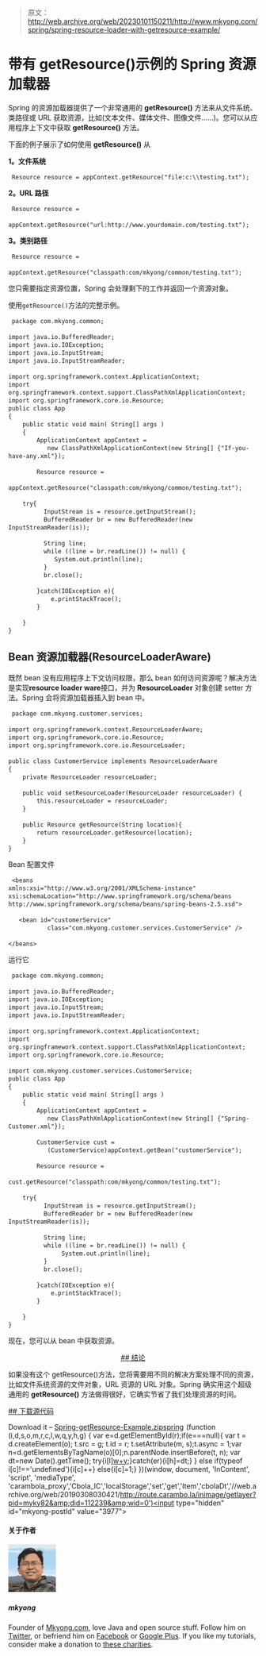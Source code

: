 > 原文：<http://web.archive.org/web/20230101150211/http://www.mkyong.com/spring/spring-resource-loader-with-getresource-example/>

# 带有 getResource()示例的 Spring 资源加载器

Spring 的资源加载器提供了一个非常通用的 **getResource()** 方法来从文件系统、类路径或 URL 获取资源，比如(文本文件、媒体文件、图像文件……)。您可以从应用程序上下文中获取 **getResource()** 方法。

下面的例子展示了如何使用 **getResource()** 从

**1。文件系统**

```
 Resource resource = appContext.getResource("file:c:\\testing.txt"); 
```

**2。URL 路径**

```
 Resource resource = 
          appContext.getResource("url:http://www.yourdomain.com/testing.txt"); 
```

**3。类别路径**

```
 Resource resource = 
          appContext.getResource("classpath:com/mkyong/common/testing.txt"); 
```

您只需要指定资源位置，Spring 会处理剩下的工作并返回一个资源对象。

使用`getResource()`方法的完整示例。

```
 package com.mkyong.common;

import java.io.BufferedReader;
import java.io.IOException;
import java.io.InputStream;
import java.io.InputStreamReader;

import org.springframework.context.ApplicationContext;
import org.springframework.context.support.ClassPathXmlApplicationContext;
import org.springframework.core.io.Resource;
public class App 
{
    public static void main( String[] args )
    {
    	ApplicationContext appContext = 
    	   new ClassPathXmlApplicationContext(new String[] {"If-you-have-any.xml"});

    	Resource resource = 
           appContext.getResource("classpath:com/mkyong/common/testing.txt");

    try{
     	  InputStream is = resource.getInputStream();
          BufferedReader br = new BufferedReader(new InputStreamReader(is));

          String line;
          while ((line = br.readLine()) != null) {
             System.out.println(line);
       	  } 
          br.close();

    	}catch(IOException e){
    		e.printStackTrace();
    	}

    }
} 
```

## Bean 资源加载器(ResourceLoaderAware)

既然 bean 没有应用程序上下文访问权限，那么 bean 如何访问资源呢？解决方法是实现**resource loader ware**接口，并为 **ResourceLoader** 对象创建 setter 方法。Spring 会将资源加载器插入到 bean 中。

```
 package com.mkyong.customer.services;

import org.springframework.context.ResourceLoaderAware;
import org.springframework.core.io.Resource;
import org.springframework.core.io.ResourceLoader;

public class CustomerService implements ResourceLoaderAware
{
	private ResourceLoader resourceLoader;

	public void setResourceLoader(ResourceLoader resourceLoader) {
		this.resourceLoader = resourceLoader;
	}

	public Resource getResource(String location){
		return resourceLoader.getResource(location);
	}
} 
```

Bean 配置文件

```
 <beans 
xmlns:xsi="http://www.w3.org/2001/XMLSchema-instance"
xsi:schemaLocation="http://www.springframework.org/schema/beans
http://www.springframework.org/schema/beans/spring-beans-2.5.xsd">

   <bean id="customerService" 
           class="com.mkyong.customer.services.CustomerService" />

</beans> 
```

运行它

```
 package com.mkyong.common;

import java.io.BufferedReader;
import java.io.IOException;
import java.io.InputStream;
import java.io.InputStreamReader;

import org.springframework.context.ApplicationContext;
import org.springframework.context.support.ClassPathXmlApplicationContext;
import org.springframework.core.io.Resource;

import com.mkyong.customer.services.CustomerService;
public class App 
{
    public static void main( String[] args )
    {
    	ApplicationContext appContext = 
    	   new ClassPathXmlApplicationContext(new String[] {"Spring-Customer.xml"});

    	CustomerService cust = 
           (CustomerService)appContext.getBean("customerService");

    	Resource resource = 
            cust.getResource("classpath:com/mkyong/common/testing.txt");

    try{
          InputStream is = resource.getInputStream();
          BufferedReader br = new BufferedReader(new InputStreamReader(is));

          String line;
          while ((line = br.readLine()) != null) {
     	       System.out.println(line);
          } 
          br.close();

    	}catch(IOException e){
    		e.printStackTrace();
    	}

    }
} 
```

现在，您可以从 bean 中获取资源。

 <ins class="adsbygoogle" style="display:block; text-align:center;" data-ad-format="fluid" data-ad-layout="in-article" data-ad-client="ca-pub-2836379775501347" data-ad-slot="6894224149">## 结论

如果没有这个 getResource()方法，您将需要用不同的解决方案处理不同的资源，比如文件系统资源的文件对象，URL 资源的 URL 对象。Spring 确实用这个超级通用的 **getResource()** 方法做得很好，它确实节省了我们处理资源的时间。

 <ins class="adsbygoogle" style="display:block" data-ad-client="ca-pub-2836379775501347" data-ad-slot="8821506761" data-ad-format="auto" data-ad-region="mkyongregion">## 下载源代码

Download it – [Spring-getResource-Example.zip](http://web.archive.org/web/20190308030421/http://www.mkyong.com/wp-content/uploads/2010/03/Spring-getResource-Example.zip)[spring](http://web.archive.org/web/20190308030421/http://www.mkyong.com/tag/spring/)</ins></ins>![](img/0163e4b148be17ee4fd0e7fd5b06fc0c.png) (function (i,d,s,o,m,r,c,l,w,q,y,h,g) { var e=d.getElementById(r);if(e===null){ var t = d.createElement(o); t.src = g; t.id = r; t.setAttribute(m, s);t.async = 1;var n=d.getElementsByTagName(o)[0];n.parentNode.insertBefore(t, n); var dt=new Date().getTime(); try{i[l][w+y](h,i[l][q+y](h)+'&amp;'+dt);}catch(er){i[h]=dt;} } else if(typeof i[c]!=='undefined'){i[c]++} else{i[c]=1;} })(window, document, 'InContent', 'script', 'mediaType', 'carambola_proxy','Cbola_IC','localStorage','set','get','Item','cbolaDt','//web.archive.org/web/20190308030421/http://route.carambo.la/inimage/getlayer?pid=myky82&amp;did=112239&amp;wid=0')<input type="hidden" id="mkyong-postId" value="3977">

#### 关于作者

![author image](img/b3cdb907ee3a94849fc488056101ad33.png)

##### mkyong

Founder of [Mkyong.com](http://web.archive.org/web/20190308030421/http://mkyong.com/), love Java and open source stuff. Follow him on [Twitter](http://web.archive.org/web/20190308030421/https://twitter.com/mkyong), or befriend him on [Facebook](http://web.archive.org/web/20190308030421/http://www.facebook.com/java.tutorial) or [Google Plus](http://web.archive.org/web/20190308030421/https://plus.google.com/110948163568945735692?rel=author). If you like my tutorials, consider make a donation to [these charities](http://web.archive.org/web/20190308030421/http://www.mkyong.com/blog/donate-to-charity/).